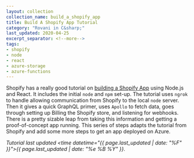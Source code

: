 ```yaml
---
layout: collection
collection_name: build_a_shopify_app
title: Build A Shopify App Tutorial
category: "Rovani in C&sharp;"
last_updated: 2020-04-25
excerpt_separator: <!--more-->
tags:
- shopify
- node
- react
- azure-storage
- azure-functions
---
```


Shopify has a really good tutorial on [building a Shopify App](https://shopify.dev/tutorials/build-a-shopify-app-with-node-and-react) using Node.js and React. It includes the initial ```node``` and ```npm``` set-up. The tutorial uses ```ngrok``` to handle allowing communication from Shopify to the local ```node``` server. Then it gives a quick GraphQL primer, uses ```Apollo``` to fetch data, goes through setting up Billing the Shopify store, and listening for webhooks. There is a pretty sizable leap from taking this information and getting a proof-of-concept app running. This series of steps adapts the tutorial from Shopify and add some more steps to get an app deployed on Azure.

<em>Tutorial last updated <time datetime="{{ page.last_updated | date: "%F" }}">{{ page.last_updated | date: "%e %B %Y" }}</time>.</em>

<!--more-->